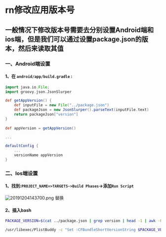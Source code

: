 # rn修改应用版本号

## 一般情况下修改版本号需要去分别设置Android端和ios端，但是我们可以通过设置package.json的版本，然后来读取其值

### 一、Android端设置

#### 1、在 `android/app/build.gradle` :

```gradle
import java.io.File;
import groovy.json.JsonSlurper 

def getAppVersion() {
    def inputFile = new File("../package.json")
    def packageJson = new JsonSlurper().parseText(inputFile.text)
    return packageJson["version"]
}
 
def appVersion = getAppVersion()

...

defaultConfig {
    ...
    versionName appVersion
}
```

### 二、Ios端设置

#### 1、找到:`PROJECT_NAME=>TARGETS->Build Phases`->添加`Run Script`

![20191204143700.png](https://i.loli.net/2019/12/04/fO2iP5jVFAcmlgh.png)
替换

#### 2、插入bash

```bash
PACKAGE_VERSION=$(cat ../package.json | grep version | head -1 | awk -F: '{ print $2 }' | sed 's/[\",]//g' | tr -d '[[:space:]]')

/usr/libexec/PlistBuddy -c "Set :CFBundleShortVersionString $PACKAGE_VERSION" "${PROJECT_DIR}/${INFOPLIST_FILE}"
```
